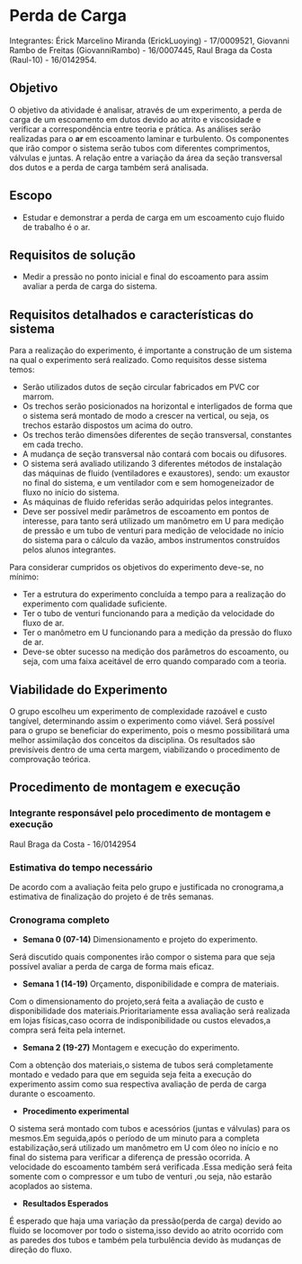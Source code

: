 # Perda de Carga

Integrantes: Érick Marcelino Miranda (ErickLuoying) - 17/0009521, Giovanni Rambo de Freitas (GiovanniRambo) - 16/0007445, Raul Braga da Costa (Raul-10) - 16/0142954.

## Objetivo

O objetivo da atividade é analisar, através de um experimento, a perda de carga de um escoamento em dutos devido ao atrito e viscosidade e verificar a correspondência entre teoria e prática.
As análises serão realizadas para o **ar** em escoamento laminar e turbulento.
Os componentes que irão compor o sistema serão tubos com diferentes comprimentos, válvulas e juntas.
A relação entre a variação da área da seção transversal dos dutos e a perda de carga também será analisada.

## Escopo

* Estudar e demonstrar a perda de carga em um escoamento cujo fluido de trabalho é o ar.

## Requisitos de solução

* Medir a pressão no ponto inicial e final do escoamento para assim avaliar a perda de carga do sistema.

## Requisitos detalhados e características do sistema

Para a realização do experimento, é importante a construção de um sistema na qual o experimento será realizado. Como requisitos desse sistema temos:

* Serão utilizados dutos de seção circular fabricados em PVC cor marrom.
* Os trechos serão posicionados na horizontal e interligados de forma que o sistema será montado de modo a crescer na vertical, ou seja, os trechos estarão dispostos um acima do outro.
* Os trechos terão dimensões diferentes de seção transversal, constantes em cada trecho.
* A mudança de seção transversal não contará com bocais ou difusores.
* O sistema será avaliado utilizando 3 diferentes métodos de instalação das máquinas de fluido (ventiladores e exaustores), sendo: um exaustor no final do sistema, e um ventilador com e sem homogeneizador de fluxo no início do sistema.
* As máquinas de fluido referidas serão adquiridas pelos integrantes.
* Deve ser possível medir parâmetros de escoamento em pontos de interesse, para tanto será utilizado um manômetro em U para medição de pressão e um tubo de venturi para medição de velocidade no início do sistema para o cálculo da vazão, ambos instrumentos construídos pelos alunos integrantes.

Para considerar cumpridos os objetivos do experimento deve-se, no mínimo:
* Ter a estrutura do experimento concluída a tempo para a realização do experimento com qualidade suficiente.
* Ter o tubo de venturi funcionando para a medição da velocidade do fluxo de ar.
* Ter o manômetro em U funcionando para a medição da pressão do fluxo de ar.
* Deve-se obter sucesso na medição dos parâmetros do escoamento, ou seja, com uma faixa aceitável de erro quando comparado com a teoria.

## Viabilidade do Experimento

O grupo escolheu um experimento de complexidade razoável e custo tangível, determinando assim o experimento como viável. Será possível para o grupo se beneficiar do experimento, pois o mesmo possibilitará uma melhor assimilação dos conceitos da disciplina. Os resultados são previsíveis dentro de uma certa margem, viabilizando o procedimento de comprovação teórica.

## Procedimento de montagem e execução

### Integrante responsável pelo procedimento de montagem e execução
Raul Braga da Costa - 16/0142954
### Estimativa do tempo necessário
    
De acordo com a avaliação feita pelo grupo e justificada no cronograma,a estimativa de finalização do projeto é de três semanas.

### Cronograma completo

* **Semana 0 (07-14)**
Dimensionamento e projeto do experimento.

Será discutido quais componentes irão compor o sistema  para que seja possível avaliar a perda de carga de forma mais eficaz.

* **Semana 1 (14-19)**
Orçamento, disponibilidade e compra de materiais.

Com o dimensionamento do projeto,será feita a avaliação de custo e disponibilidade dos materiais.Prioritariamente essa avaliação será realizada em lojas físicas,caso ocorra de indisponibilidade ou custos elevados,a compra será feita pela internet.  

* **Semana 2 (19-27)**
Montagem e execução do experimento.

Com a obtenção dos materiais,o sistema de tubos será completamente montado e vedado para que em seguida seja feita a execução do experimento assim como sua respectiva avaliação de perda de carga durante o escoamento.

* **Procedimento experimental**

O sistema será montado com tubos e acessórios (juntas e válvulas) para os mesmos.Em seguida,após o período de um minuto para a completa estabilização,será utilizado um manômetro em U com óleo no início e no final do sistema para verificar a diferença de pressão ocorrida.
A velocidade do escoamento também será verificada .Essa medição será feita somente com o compressor e um tubo de venturi ,ou seja, não estarão acoplados ao sistema.

* **Resultados Esperados**

É esperado que haja uma variação da pressão(perda de carga) devido ao fluido  se locomover por todo o sistema,isso devido ao atrito ocorrido com as paredes dos tubos e também pela  turbulência devido às mudanças de direção do fluxo.


